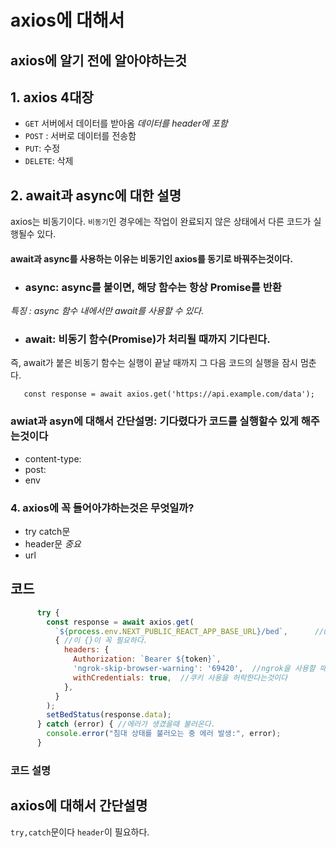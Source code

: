 # axios에 대해서 


## axios에 알기 전에 알아야하는것


## 1. axios 4대장 

+ `GET` 서버에서 데이터를 받아옴 *데이터를 header에 포함*
+ `POST` : 서버로 데이터를 전송함
+ `PUT`: 수정 
+ `DELETE`: 삭제

## 2. await과 async에 대한 설명

axios는 비동기이다. `비동기`인 경우에는 작업이 완료되지 않은 상태에서 다른 코드가 실행될수 있다.

#### await과 async를 사용하는 이유는  비동기인 axios를 동기로 바꿔주는것이다.


+ ### async: async를 붙이면, 해당 함수는 항상 Promise를 반환

*특징 : async 함수 내에서만 await를 사용할 수 있다.*


+ ### await: 비동기 함수(Promise)가 처리될 때까지 기다린다.
즉, await가 붙은 비동기 함수는 실행이 끝날 때까지 그 다음 코드의 실행을 잠시 멈춘다.

       const response = await axios.get('https://api.example.com/data');


### awiat과 asyn에 대해서 간단설명: 기다렸다가 코드를 실행할수 있게 해주는것이다

+ content-type: 
+ post:
+ env

### 4. axios에 꼭 들어아갸하는것은 무엇일까?

+ try catch문
+ header문 *중요*
+ url



## 코드

```javascript
      try {               
        const response = await axios.get(
          `${process.env.NEXT_PUBLIC_REACT_APP_BASE_URL}/bed`,      //url이다
          { //이 {}이 꼭 필요하다.
            headers: {
              Authorization: `Bearer ${token}`,
              'ngrok-skip-browser-warning': '69420',  //ngrok을 사용할 때 나오는 경고 페이지를 우회하는 헤더
              withCredentials: true,  //쿠키 사용을 허락한다는것이다
            },
          }
        );
        setBedStatus(response.data);
      } catch (error) { //에러가 생겼을때 불러온다.
        console.error("침대 상태를 불러오는 중 에러 발생:", error);
      }

```


### 코드 설명



## axios에 대해서 간단설명

`try,catch`문이다
`header`이 필요하다.